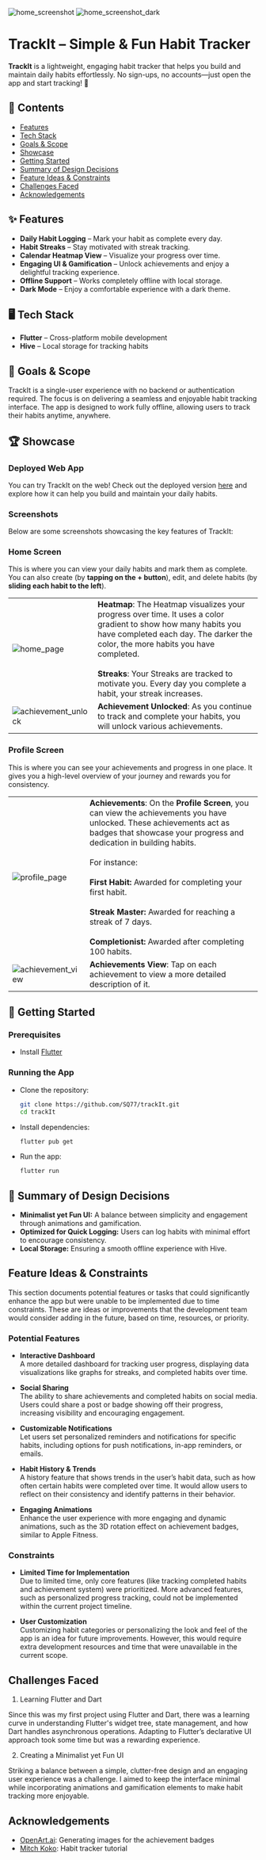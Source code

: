 ![home_screenshot](assets/images/home_light_framed.png)
![home_screenshot_dark](assets/images/home_dark_framed.png)

# TrackIt – Simple & Fun Habit Tracker  

**TrackIt** is a lightweight, engaging habit tracker that helps you build and maintain daily habits effortlessly. No sign-ups, no accounts—just open the app and start tracking! 🚀 

## 📑 Contents

- [Features](#features)  
- [Tech Stack](#tech-stack)  
- [Goals & Scope](#goals)  
- [Showcase](#showcase)   
- [Getting Started](#getting-started) 
- [Summary of Design Decisions](#design-decisions)  
- [Feature Ideas & Constraints](#ideas) 
- [Challenges Faced](#challenges-faced)  
- [Acknowledgements](#acknowledgements)  

<a id="features"></a>

## ✨ Features 
- **Daily Habit Logging** – Mark your habit as complete every day.  
- **Habit Streaks** – Stay motivated with streak tracking.  
- **Calendar Heatmap View** – Visualize your progress over time.  
- **Engaging UI & Gamification** – Unlock achievements and enjoy a delightful tracking experience.
- **Offline Support** – Works completely offline with local storage.
- **Dark Mode** – Enjoy a comfortable experience with a dark theme.

<a id="tech-stack"></a>

## 🖥️ Tech Stack  
- **Flutter** – Cross-platform mobile development  
- **Hive** – Local storage for tracking habits

<a id="goals"></a>

## 🎯 Goals & Scope
TrackIt is a single-user experience with no backend or authentication required. The focus is on delivering a seamless and enjoyable habit tracking interface. The app is designed to work fully offline, allowing users to track their habits anytime, anywhere.

<a id="showcase"></a>

## 🏆 Showcase
### Deployed Web App
You can try TrackIt on the web! Check out the deployed version [here](https://trackit-habittracker.web.app/) and explore how it can help you build and maintain your daily habits.

### Screenshots
Below are some screenshots showcasing the key features of TrackIt:

### Home Screen
This is where you can view your daily habits and mark them as complete. You can also create (by **tapping on the + button**), edit, and delete habits (by **sliding each habit to the left**).

|  |  |
|-------|------|
| ![home_page](assets/images/home_page_framed_bigger.png) | **Heatmap**: The Heatmap visualizes your progress over time. It uses a color gradient to show how many habits you have completed each day. The darker the color, the more habits you have completed. <br><br> **Streaks**: Your Streaks are tracked to motivate you. Every day you complete a habit, your streak increases. |
| ![achievement_unlock](assets/images/achievement_unlocked.png) | **Achievement Unlocked**: As you continue to track and complete your habits, you will unlock various achievements. |

### Profile Screen
This is where you can see your achievements and progress in one place. It gives you a high-level overview of your journey and rewards you for consistency.

|  |  |
|-------|------|
| ![profile_page](assets/images/profile_page_framed.png) | **Achievements**: On the **Profile Screen**, you can view the achievements you have unlocked. These achievements act as badges that showcase your progress and dedication in building habits. <br><br> For instance: <br><br> **First Habit:** Awarded for completing your first habit. <br><br> **Streak Master:** Awarded for reaching a streak of 7 days. <br><br> **Completionist:** Awarded after completing 100 habits. |
| ![achievement_view](assets/images/achievement_view.png) | **Achievements View**: Tap on each achievement to view a more detailed description of it. |

<a id="getting-started"></a>

## 🚀 Getting Started  
### Prerequisites  
- Install [Flutter](https://flutter.dev/docs/get-started/install)

### Running the App
- Clone the repository:  
  ```bash  
  git clone https://github.com/SQ77/trackIt.git  
  cd trackIt  
  ```  
- Install dependencies:  
  ```bash  
  flutter pub get  
  ```  
- Run the app:  
  ```bash  
  flutter run  
  ```

<a id="design-decisions"></a>

## 📜 Summary of Design Decisions  
- **Minimalist yet Fun UI:** A balance between simplicity and engagement through animations and gamification.
- **Optimized for Quick Logging:** Users can log habits with minimal effort to encourage consistency.
- **Local Storage:** Ensuring a smooth offline experience with Hive.

<a id="ideas"></a>

## Feature Ideas & Constraints

This section documents potential features or tasks that could significantly enhance the app but were unable to be implemented due to time constraints. These are ideas or improvements that the development team would consider adding in the future, based on time, resources, or priority.

### Potential Features

- **Interactive Dashboard**  
A more detailed dashboard for tracking user progress, displaying data visualizations like graphs for streaks, and completed habits over time.

- **Social Sharing**  
The ability to share achievements and completed habits on social media. Users could share a post or badge showing off their progress, increasing visibility and encouraging engagement.

- **Customizable Notifications**  
Let users set personalized reminders and notifications for specific habits, including options for push notifications, in-app reminders, or emails.

- **Habit History & Trends**  
A history feature that shows trends in the user’s habit data, such as how often certain habits were completed over time. It would allow users to reflect on their consistency and identify patterns in their behavior.

- **Engaging Animations**  
Enhance the user experience with more engaging and dynamic animations, such as the 3D rotation effect on achievement badges, similar to Apple Fitness.

### Constraints

- **Limited Time for Implementation**  
  Due to limited time, only core features (like tracking completed habits and achievement system) were prioritized. More advanced features, such as personalized progress tracking, could not be implemented within the current project timeline.

- **User Customization**  
  Customizing habit categories or personalizing the look and feel of the app is an idea for future improvements. However, this would require extra development resources and time that were unavailable in the current scope.

## Challenges Faced

1. Learning Flutter and Dart

Since this was my first project using Flutter and Dart, there was a learning curve in understanding Flutter's widget tree, state management, and how Dart handles asynchronous operations. Adapting to Flutter’s declarative UI approach took some time but was a rewarding experience.

2. Creating a Minimalist yet Fun UI

Striking a balance between a simple, clutter-free design and an engaging user experience was a challenge. I aimed to keep the interface minimal while incorporating animations and gamification elements to make habit tracking more enjoyable. 

## Acknowledgements

- [OpenArt.ai](https://openart.ai/home): Generating images for the achievement badges
- [Mitch Koko](https://www.youtube.com/@createdbykoko): Habit tracker tutorial